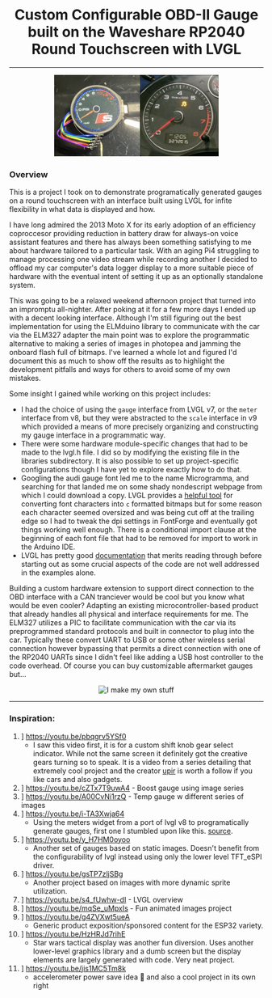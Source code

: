<h1 align="center"> Custom Configurable OBD-II Gauge built on the Waveshare RP2040 Round Touchscreen with LVGL </h1>
<hr>
<p align="center"><img src="doc/IMG_6330.jpg" alt="prototype view" width="33.8%"><img src="doc/dash.png" alt="dashboard gauge" width="31%"></p>

### Overview
This is a project I took on to demonstrate programatically generated gauges on a round touchscreen with an interface built using LVGL for infite flexibility in what data is displayed and how.

I have long admired the 2013 Moto X for its early adoption of an efficiency coproccesor providing reduction in battery draw for always-on voice assistant features and there has always been something satisfying to me about hardware tailored to a particular task. With an aging Pi4 struggling to manage processing one video stream while recording another I decided to offload my car computer's data logger display to a more suitable piece of hardware with the eventual intent of setting it up as an optionally standalone system.

This was going to be a relaxed weekend afternoon project that turned into an impromptu all-nighter. After poking at it for a few more days I ended up with a decent looking interface. Although I'm still figuring out the best implementation for using the ELMduino library to communicate with the car via the ELM327 adapter the main point was to explore the programmatic alternative to making a series of images in photopea and jamming the onboard flash full of bitmaps. I've learned a whole lot and figured I'd document this as much to show off the results as to highlight the development pitfalls and ways for others to avoid some of my own mistakes.

Some insight I gained while working on this project includes:

- I had the choice of using the `gauge` interface from LVGL v7, or the `meter` interface from v8, but they were abstracted to the `scale` interface in v9 which provided a means of more precisely organizing and constructing my gauge interface in a programmatic way.
- There were some hardware module-specific changes that had to be made to the lvgl.h file. I did so by modifying the existing file in the libraries subdirectory. It is also possible to set up project-specific configurations though I have yet to explore exactly how to do that.
- Googling the audi gauge font led me to the name Microgramma, and searching for that landed me on some shady nondescript webpage from which I could download a copy. LVGL provides a [helpful tool](https://lvgl.io/tools/fontconverter) for converting font characters into `c` formatted bitmaps but for some reason each character seemed oversized and was being cut off at the trailing edge so I had to tweak the dpi settings in FontForge and eventually got things working well enough. There is a conditional import clause at the beginning of each font file that had to be removed for import to work in the Arduino IDE.
- LVGL has pretty good [documentation](https://docs.lvgl.io/master/index.html) that merits reading through before starting out as some crucial aspects of the code are not well addressed in the examples alone.

Building a custom hardware extension to support direct connection to the OBD interface with a CAN tranciever would be cool but you know what would be even cooler? Adapting an existing microcontroller-based product that already handles all physical and interface requirements for me. The ELM327 utilizes a PIC to facilitate communication with the car via its preprogrammed standard protocols and built in connector to plug into the car. Typically these convert UART to USB or some other wireless serial connection however bypassing that permits a direct connection with one of the RP2040 UARTs since I didn't feel like adding a USB host controller to the code overhead. Of course you can buy customizable aftermarket gauges but...

<p align="center"><img src="doc/rick.gif" alt="I make my own stuff" width="50%"></p>

<hr>

### Inspiration:

1. ] https://youtu.be/pbqgrv5YSf0
    - I saw this video first, it is for a custom shift knob gear select indicator. While not the same screen it definitely got the creative gears turning so to speak. It is a video from a series detailing that extremely cool project and the creator [upir](https://www.youtube.com/@upir_upir) is worth a follow if you like cars and also gadgets.
1. ] https://youtu.be/cZTx7T9uwA4 - Boost gauge using image series
1. ] https://youtu.be/A00CvNi1rzQ - Temp gauge w different series of images
1. ] https://youtu.be/i-TA3Xwja64
    - Using the meters widget from a port of lvgl v8 to programatically generate gauges, first one I stumbled upon like this. [source](https://github.com/valentineautos/minimal-gauges-common).
1. ] https://youtu.be/y_H7HM0oyoo
    - Another set of gauges based on static images. Doesn't benefit from the configurability of lvgl instead using only the lower level TFT_eSPI driver.
1. ] https://youtu.be/gsTP7zljSBg
    - Another project based on images with more dynamic sprite utilization.
1. ] https://youtu.be/s4_fUwhw-dI - LVGL overview
1. ] https://youtu.be/mqSe_uMpxIs - Fun animated images project
1. ] https://youtu.be/g4ZVXwt5ueA
    - Generic product exposition/sponsored content for the ESP32 variety.
1. ] https://youtu.be/HzHRJd7rihE
    - Star wars tactical display was another fun diversion. Uses another lower-level graphics library and a dumb screen but the display elements are largely generated with code. Very neat project.
1. ] https://youtu.be/jis1MC5Tm8k
    - accelerometer power save idea 🤌 and also a cool project in its own right
